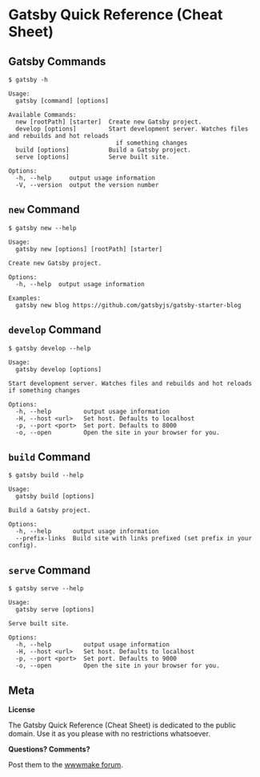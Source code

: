 # Gatsby Quick Reference (Cheat Sheet)

## Gatsby Commands

```
$ gatsby -h

Usage:  
  gatsby [command] [options]

Available Commands:
  new [rootPath] [starter]  Create new Gatsby project.
  develop [options]         Start development server. Watches files and rebuilds and hot reloads
                              if something changes
  build [options]           Build a Gatsby project.
  serve [options]           Serve built site.

Options:
  -h, --help     output usage information
  -V, --version  output the version number
```


## `new` Command

```
$ gatsby new --help

Usage: 
  gatsby new [options] [rootPath] [starter]

Create new Gatsby project.

Options:
  -h, --help  output usage information
  
Examples:
  gatsby new blog https://github.com/gatsbyjs/gatsby-starter-blog
```


## `develop` Command

```
$ gatsby develop --help

Usage: 
  gatsby develop [options]

Start development server. Watches files and rebuilds and hot reloads if something changes

Options:
  -h, --help         output usage information
  -H, --host <url>   Set host. Defaults to localhost
  -p, --port <port>  Set port. Defaults to 8000
  -o, --open         Open the site in your browser for you.
```

## `build` Command

```
$ gatsby build --help

Usage: 
  gatsby build [options]

Build a Gatsby project.

Options:
  -h, --help      output usage information
  --prefix-links  Build site with links prefixed (set prefix in your config).
```


## `serve` Command

```
$ gatsby serve --help

Usage: 
  gatsby serve [options]

Serve built site.

Options:
  -h, --help         output usage information
  -H, --host <url>   Set host. Defaults to localhost
  -p, --port <port>  Set port. Defaults to 9000
  -o, --open         Open the site in your browser for you.
```


## Meta

**License** 

The Gatsby Quick Reference (Cheat Sheet) is dedicated to the public domain. 
Use it as you please with no restrictions whatsoever.

**Questions? Comments?**

Post them to the [wwwmake forum](http://groups.google.com/group/wwwmake).

